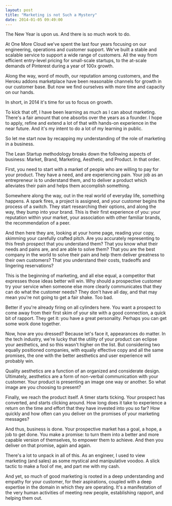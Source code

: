 ```yaml
---
layout: post
title: "Marketing is not Such a Mystery"
date: 2014-01-05 09:49:00
---
```


The New Year is upon us. And there is so much work to do.

At One More Cloud we've spent the last four years focusing on our engineering, operations and customer support. We've built a stable and scalable service to support a wide range of customers. All the way from efficient entry-level pricing for small-scale startups, to the at-scale demands of Pinterest during a year of 100x growth.

Along the way, word of mouth, our reputation among customers, and the Heroku addons marketplace have been reasonable channels for growth in our customer base. But now we find ourselves with more time and capacity on our hands.

In short, in 2014 it's time for us to focus on growth.

To kick that off, I have been learning as much as I can about marketing. There's a fair amount that one absorbs over the years as a founder. I hope to apply, refine and extend a lot of that with hands-on experience in the near future. And it's my intent to do a lot of my learning in public.

So let me start now by recapping my understanding of the role of marketing in a business.

The Lean Startup methodology breaks down the following aspects of business: Market, Brand, Marketing, Aesthetic, and Product. In that order.

First, you need to start with a market of people who are willing to pay for your product. They have a need, and are experiencing pain. Your job as an entrepreneur is to understand them, and to deliver a product which alleviates their pain and helps them accomplish something.

Somewhere along the way, out in the real world of everyday life, something happens. A spark fires, a project is assigned, and your customer begins the process of a switch. They start researching their options, and along the way, they bump into your brand. This is their first experience of you: your reputation within your market, your association with other familiar brands, the recommendation of a peer.

And then here they are, looking at your home page, reading your copy, skimming your carefully crafted pitch. Are you accurately representing to this fresh prospect that you understand them? That you know what their needs and pains are, and are able to solve them? That you are the best company in the world to solve their pain and help them deliver greatness to their own customers? That you understand their costs, tradeoffs and lingering reservations?

This is the beginning of marketing, and all else equal, a competitor that expresses those ideas better will win. Why should a prospective customer try your service when someone else more clearly communicates that they can do what the customer needs? They don't have all day, and that may mean you're not going to get a fair shake. Too bad.

Better if you're already firing on all cylinders here. You want a prospect to come away from their first skim of your site with a good connection, a quick bit of rapport. They get it: you have a great personality. Perhaps you can get some work done together.

Now, how are you dressed? Because let's face it, appearances do matter. In the tech industry, we're lucky that the utility of your product can eclipse your aesthetics, and so this wasn't higher on the list. But considering two equally positioned companies, with equally effective copy and all the same promises, the one with the better aesthetics and user experience will probably win.

Quality aesthetics are a function of an organized and considerate design. Ultimately, aesthetics are a form of non-verbal communication with your customer. Your product is presenting an image one way or another. So what image are you choosing to present?

Finally, we reach the product itself. A timer starts ticking. Your prospect has converted, and starts clicking around. How long does it take to experience a return on the time and effort that they have invested into you so far? How quickly and how often can you deliver on the promises of your marketing messages?

And thus, business is done. Your prospective market has a goal, a hope, a job to get done. You make a promise: to turn them into a better and more capable version of themselves, to empower them to achieve. And then you deliver on that promise, again and again.

There's a lot to unpack in all of this. As an engineer, I used to view marketing (and sales) as some mystical and manipulative voodoo. A slick tactic to make a fool of me, and part me with my cash.

And yet, so much of good marketing is rooted in a deep understanding and empathy for your customer, for their aspirations, coupled with a deep expertise in the domain in which they are operating. It's a manifestation of the very human activities of meeting new people, establishing rapport, and helping them out.